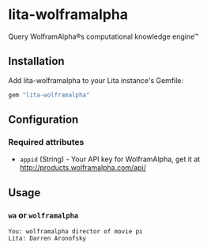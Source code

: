 # lita-wolframalpha

Query WolframAlpha®s computational knowledge engine™

## Installation

Add lita-wolframalpha to your Lita instance's Gemfile:

``` ruby
gem "lita-wolframalpha"
```

## Configuration

### Required attributes

* `appid` (String) - Your API key for WolframAlpha, get it at http://products.wolframalpha.com/api/

## Usage

### `wa` or `wolframalpha`

```
You: wolframalpha director of movie pi
Lita: Darren Aronofsky
```

